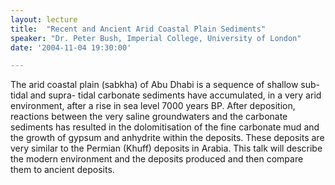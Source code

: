 ```yaml
---
layout: lecture
title:  "Recent and Ancient Arid Coastal Plain Sediments"
speaker: "Dr. Peter Bush, Imperial College, University of London"
date: '2004-11-04 19:30:00'

---
```

The arid coastal plain (sabkha) of Abu Dhabi is a sequence of shallow sub-tidal and supra- tidal carbonate sediments have accumulated, in a very arid environment, after a rise in sea level 7000 years BP. After deposition, reactions between the very saline groundwaters and the carbonate sediments has resulted in the dolomitisation of the fine carbonate mud and the growth of gypsum and anhydrite within the deposits. These deposits are very similar to the Permian (Khuff) deposits in Arabia. This talk will describe the modern environment and the deposits produced and then compare them to ancient deposits.